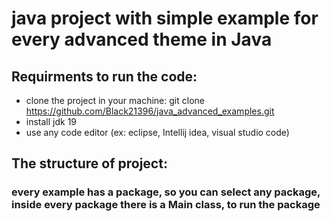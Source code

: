 # java project with simple example for every advanced theme in Java

## Requirments to run the code:
* clone the project in your machine: git clone https://github.com/Black21396/java_advanced_examples.git
* install jdk 19
* use any code editor (ex: eclipse, Intellij idea, visual studio code)


## The structure of project:
### every example has a package, so you can select any package, inside every package there is a Main class, to run the package
